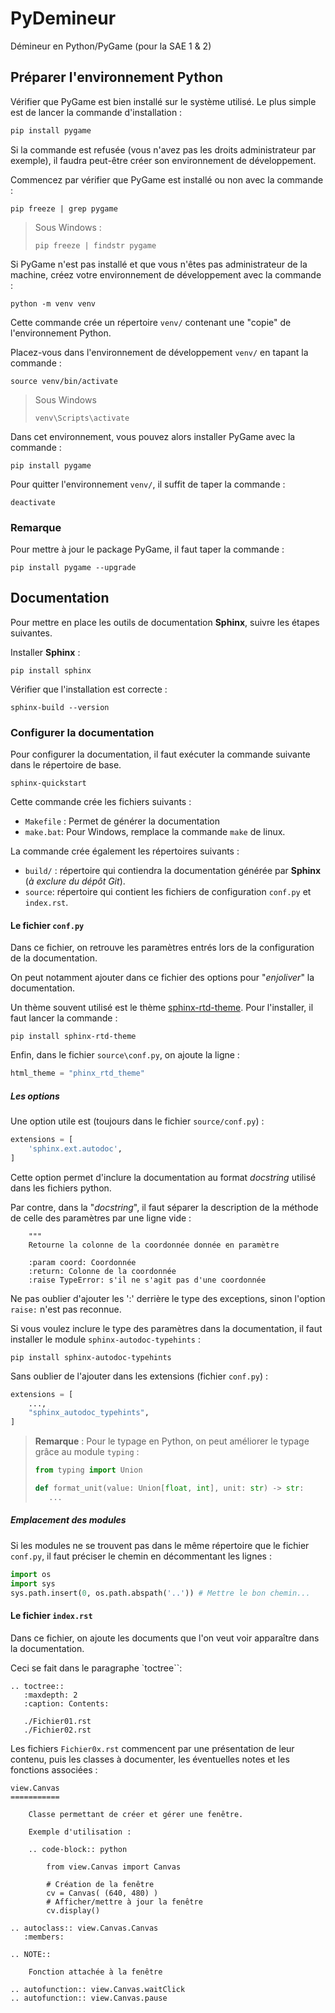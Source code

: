 # PyDemineur

Démineur en Python/PyGame (pour la SAE 1 & 2)

## Préparer l'environnement Python

Vérifier que PyGame est bien installé sur le système utilisé. Le plus simple est
de lancer la commande d'installation : 
```sh
pip install pygame
```
Si la commande est refusée (vous n'avez pas les droits administrateur par exemple),
il faudra peut-être créer son environnement de développement.

Commencez par vérifier que PyGame est installé ou non avec la commande : 
```shell
pip freeze | grep pygame
```
> Sous Windows : 
> ```shell
> pip freeze | findstr pygame
> ```

Si PyGame n'est pas installé et que vous n'êtes pas administrateur de la machine, 
créez votre environnement de développement avec la commande :
```shell
python -m venv venv
```
Cette commande crée un répertoire `venv/` contenant une "copie" de l'environnement Python.

Placez-vous dans l'environnement de développement `venv/` en tapant
la commande :
```shell
source venv/bin/activate
```
> Sous Windows
> ```Shell
> venv\Scripts\activate
> ```
Dans cet environnement, vous pouvez alors installer PyGame avec la commande : 
```shell
pip install pygame
```

Pour quitter l'environnement `venv/`, il suffit de taper la commande :
```shell
deactivate
```

### Remarque

Pour mettre à jour le package PyGame, il faut taper la commande : 
```shell
pip install pygame --upgrade
```

## Documentation

Pour mettre en place les outils de documentation **Sphinx**, suivre les étapes 
suivantes.

Installer **Sphinx** : 
```shell
pip install sphinx
```

Vérifier que l'installation est correcte : 
```shell
sphinx-build --version
```

### Configurer la documentation

Pour configurer la documentation, il faut exécuter la commande suivante dans le répertoire
de base.
```shell
sphinx-quickstart
```

Cette commande crée les fichiers suivants : 
- `Makefile` : Permet de générer la documentation
- `make.bat`: Pour Windows, remplace la commande `make` de linux.

La commande crée également les répertoires suivants : 
- `build/` : répertoire qui contiendra la documentation générée par __Sphinx__ (_à exclure du dépôt Git_).
- `source`: répertoire qui contient les fichiers de configuration `conf.py` et `index.rst`.

#### Le fichier `conf.py`

Dans ce fichier, on retrouve les paramètres entrés lors de la configuration de la documentation.

On peut notamment ajouter dans ce fichier des options pour "_enjoliver_" la documentation.

Un thème souvent utilisé est le thème [sphinx-rtd-theme](https://pypi.org/project/sphinx-rtd-theme/). Pour l'installer,
il faut lancer la commande : 
```shell
pip install sphinx-rtd-theme
```
Enfin, dans le fichier `source\conf.py`, on ajoute la ligne : 
```python
html_theme = "phinx_rtd_theme"
```

##### Les options
Une option utile est (toujours dans le fichier `source/conf.py`) : 
```python
extensions = [
    'sphinx.ext.autodoc',
]
```
Cette option permet d'inclure la documentation au format _docstring_ utilisé dans les 
fichiers python.

Par contre, dans la "_docstring_", il faut séparer la description de la méthode de celle des
paramètres par une ligne vide : 
```text
    """
    Retourne la colonne de la coordonnée donnée en paramètre

    :param coord: Coordonnée
    :return: Colonne de la coordonnée
    :raise TypeError: s'il ne s'agit pas d'une coordonnée
```
Ne pas oublier d'ajouter les ':' derrière le type des exceptions, sinon l'option `raise:` n'est pas 
reconnue.

Si vous voulez inclure le type des paramètres dans la documentation, il faut installer le module
`sphinx-autodoc-typehints` : 
```shell
pip install sphinx-autodoc-typehints
```
Sans oublier de l'ajouter dans les extensions (fichier `conf.py`) : 
```python
extensions = [
    ...,
    "sphinx_autodoc_typehints",
]
```

> __Remarque__ : Pour le typage en Python, on peut améliorer le typage grâce au module `typing` :
> ```python
> from typing import Union
>
> def format_unit(value: Union[float, int], unit: str) -> str:
>    ...
> ```

##### Emplacement des modules

Si les modules ne se trouvent pas dans le même répertoire que le fichier `conf.py`, il 
faut préciser le chemin en décommentant les lignes : 
```python
import os
import sys
sys.path.insert(0, os.path.abspath('..')) # Mettre le bon chemin...
```

#### Le fichier `index.rst`

Dans ce fichier, on ajoute les documents que l'on veut voir apparaître dans la documentation.

Ceci se fait dans le paragraphe `toctree``: 
```text
.. toctree::
   :maxdepth: 2
   :caption: Contents:
   
   ./Fichier01.rst
   ./Fichier02.rst
```
Les fichiers `Fichier0x.rst` commencent par une présentation de leur contenu, puis les
classes à documenter, les éventuelles notes et les fonctions associées : 
```text
view.Canvas
===========

    Classe permettant de créer et gérer une fenêtre.

    Exemple d'utilisation :

    .. code-block:: python

        from view.Canvas import Canvas

        # Création de la fenêtre
        cv = Canvas( (640, 480) )
        # Afficher/mettre à jour la fenêtre
        cv.display()

.. autoclass:: view.Canvas.Canvas
   :members:

.. NOTE::

    Fonction attachée à la fenêtre

.. autofunction:: view.Canvas.waitClick
.. autofunction:: view.Canvas.pause
```